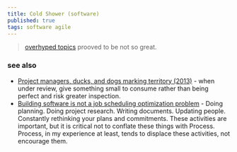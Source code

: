 ```yaml
---
title: Cold Shower (software)
published: true
tags: software agile
---
```

> [overhyped topics](https://github.com/hwayne/awesome-cold-showers) prooved to be not so great.

### see also
- [Project managers, ducks, and dogs marking territory (2013)](https://news.ycombinator.com/item?id=38376885) - when under review, give something small to consume rather than being perfect and risk greater inspection.
- [Building software is not a job scheduling optimization problem](https://twitchard.github.io/posts/2020-03-28-against-process.html) - Doing planning. Doing project research. Writing documents. Updating people. Constantly rethinking your plans and commitments. These activities are important, but it is critical not to conflate these things with Process. Process, in my experience at least, tends to displace these activities, not encourage them.
